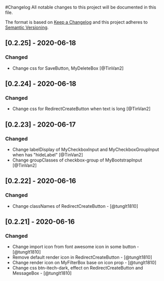 #Changelog
All notable changes to this project will be documented in this file.

The format is based on [Keep a Changelog](http://keepachangelog.com/en/1.0.0/)
and this project adheres to [Semantic Versioning](http://semver.org/spec/v2.0.0.html).

## [0.2.25] - 2020-06-18
### Changed
- Change css for SaveButton, MyDeleteBox [@TinVan2]

## [0.2.24] - 2020-06-18
### Changed
- Change css for RedirectCreateButton when text is long [@TinVan2]

## [0.2.23] - 2020-06-17
### Changed
- Change labelDisplay of MyCheckboxInput and MyCheckboxGroupInput when has "hideLabel" [@TinVan2]
- Change groupClasses of checkbox-group of MyBootstrapInput [@TinVan2]

## [0.2.22] - 2020-06-16
### Changed
- Change classNames of RedirectCreateButton - [@tunglt1810]

## [0.2.21] - 2020-06-16
### Changed
- Change import icon from font awesome icon in some button - [@tunglt1810]
- Remove default render icon in RedirectCreateButton - [@tunglt1810]
- Change render icon on MyFilterBox base on icon prop - [@tunglt1810]
- Change css btn-itech-dark, effect on RedirectCreateButton and MessageBox - [@tunglt1810]
